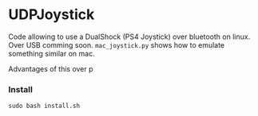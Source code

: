 # UDPJoystick

Code allowing to use a DualShock (PS4 Joystick) over bluetooth on linux. Over USB comming soon. `mac_joystick.py` shows how to emulate something similar on mac.

Advantages of this over p



### Install

``` sudo bash install.sh ```
